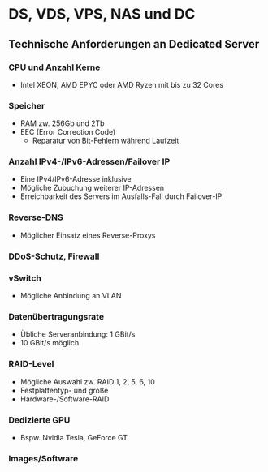 # DS, VDS, VPS, NAS und DC

## Technische Anforderungen an Dedicated Server

### CPU und Anzahl Kerne
- Intel XEON, AMD EPYC oder AMD Ryzen mit bis zu 32 Cores

### Speicher
- RAM zw. 256Gb und 2Tb
- EEC (Error Correction Code)
  - Reparatur von Bit-Fehlern während Laufzeit
 
### Anzahl IPv4-/IPv6-Adressen/Failover IP
- Eine IPv4/IPv6-Adresse inklusive
- Mögliche Zubuchung weiterer IP-Adressen
- Erreichbarkeit des Servers im Ausfalls-Fall durch Failover-IP

### Reverse-DNS
- Möglicher Einsatz eines Reverse-Proxys

### DDoS-Schutz, Firewall

### vSwitch
- Mögliche Anbindung an VLAN

### Datenübertragungsrate
- Übliche Serveranbindung: 1 GBit/s
- 10 GBit/s möglich

### RAID-Level
- Mögliche Auswahl zw. RAID 1, 2, 5, 6, 10
- Festplattentyp- und größe
- Hardware-/Software-RAID

### Dedizierte GPU
- Bspw. Nvidia Tesla, GeForce GT

### Images/Software

